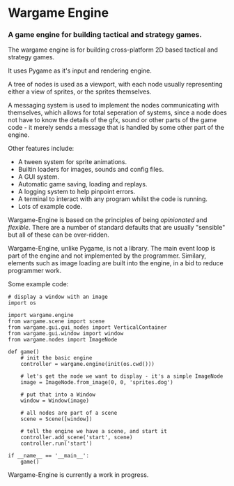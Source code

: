 # Wargame Engine

### A game engine for building tactical and strategy games.

The wargame engine is for building cross-platform 2D based tactical and strategy games.

It uses Pygame as it's input and rendering engine.

A tree of nodes is used as a viewport, with each node usually representing either a view of sprites, or the sprites themselves.

A messaging system is used to implement the nodes communicating with themselves, which allows for total seperation of systems, since a node does not have to know the details of the gfx, sound or other parts of the game code - it merely sends a message that is handled by some other part of the engine.

Other features include:

* A tween system for sprite animations.
* Builtin loaders for images, sounds and config files.
* A GUI system.
* Automatic game saving, loading and replays.
* A logging system to help pinpoint errors.
* A terminal to interact with any program whilst the code is running.
* Lots of example code.

Wargame-Engine is based on the principles of being *opinionated* and *flexible*. There are a number of standard defaults that are usually "sensible" but all of these can be over-ridden.

Wargame-Engine, unlike Pygame, is not a library. The main event loop is part of the engine and not implemented by the programmer. Similary, elements such as image loading are built into the engine, in a bid to reduce programmer work.

Some example code:

    # display a window with an image
    import os

    import wargame.engine
    from wargame.scene import scene
    from wargame.gui.gui_nodes import VerticalContainer
    from wargame.gui.window import window
    from wargame.nodes import ImageNode

    def game()
        # init the basic engine
        controller = wargame.engine(init(os.cwd()))

        # let's get the node we want to display - it's a simple ImageNode
        image = ImageNode.from_image(0, 0, 'sprites.dog')

        # put that into a Window
        window = Window(image)

        # all nodes are part of a scene
        scene = Scene([window])

        # tell the engine we have a scene, and start it
        controller.add_scene('start', scene)
        controller.run('start')

    if __name__ == '__main__':
        game()

Wargame-Engine is currently a work in progress.
